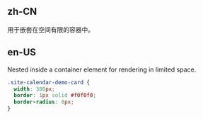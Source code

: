 ## zh-CN

用于嵌套在空间有限的容器中。

## en-US

Nested inside a container element for rendering in limited space.

```css
.site-calendar-demo-card {
  width: 300px;
  border: 1px solid #f0f0f0;
  border-radius: 8px;
}
```

<style>
  [data-theme="dark"] .site-calendar-demo-card {
    border: 1px solid #303030;
  }
</style>

